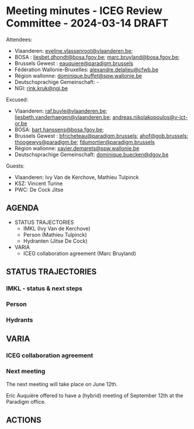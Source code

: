 # Meeting minutes - ICEG Review Committee - 2024-03-14     DRAFT

Attendees: 
- Vlaanderen: eveline.vlassenroot@vlaanderen.be; 
- BOSA : liesbet.dhondt@bosa.fgov.be; marc.bruyland@bosa.fgov.be; 
- Brussels Gewest : eauquiere@paradigm.brussels
- Fédération Wallonie-Bruxelles: alexandre.delalieu@cfwb.be
- Région wallonne: dominique.buffet@spw.wallonie.be
- Deutschsprachige Gemeinschaft: -
- NGI: rink.kruk@ngi.be

Excused:
- Vlaanderen: raf.buyle@vlaanderen.be; liesbeth.vanderhaegen@vlaanderen.be; andreas.nikolakopoulos@v-ict-or.be
- BOSA: bart.hanssens@bosa.fgov.be; 
- Brussels Gewest : bfricheteau@paradigm.brussels; ahof@gob.brussels; thoogewys@paradigm.be; fdumortier@paradigm.brussels
- Région wallonne: xavier.demarets@spw.wallonie.be
- Deutschsprachige Gemeinschaft: dominique.buecken@dgov.be
 
Guests:
- Vlaanderen: Ivy Van de Kerchove, Mathieu Tulpinck
- KSZ: Vincent Turine
- PWC: De Cock Jitse


## AGENDA
- STATUS TRAJECTORIES
  - IMKL (Ivy Van de Kerchove)
  - Person (Mathieu Tulpinck)
  - Hydranten (Jitse De Cock)
- VARIA
  - ICEG collaboration agreement (Marc Bruyland)
 
## STATUS TRAJECTORIES

### IMKL - status & next steps


### Person


### Hydrants


## VARIA

### ICEG collaboration agreement


### Next meeting

The next meeting will take place on June 12th. 

Eric Auquière offered to have a (hybrid) meeting of September 12th at the Paradigm office.

## ACTIONS

